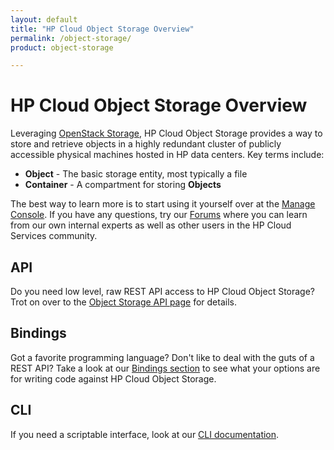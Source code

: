 ```yaml
---
layout: default
title: "HP Cloud Object Storage Overview"
permalink: /object-storage/
product: object-storage

---
```

# HP Cloud Object Storage Overview

<!-- <iframe src="https://player.vimeo.com/video/32118778?title=0&amp;byline=0&amp;portrait=0" width="580" height="420" frameborder="0"> </iframe> -->

Leveraging [OpenStack Storage](http://openstack.org/projects/storage/), HP Cloud Object Storage provides a way to store and retrieve objects in a highly redundant cluster of publicly accessible physical machines hosted in HP data centers.  Key terms include:

* **Object** - The basic storage entity, most typically a file
* **Container** - A compartment for storing **Objects**

The best way to learn more is to start using it yourself over at the [Manage Console](https://console.hpcloud.com).  If you have any questions, try our [Forums](https://community.hpcloud.com) where you can learn from our own internal experts as well as other users in the HP Cloud Services community.

## API
Do you need low level, raw REST API access to HP Cloud Object Storage?  Trot on over to the [Object Storage API page](/api/object-storage) for details.

## Bindings
Got a favorite programming language?  Don't like to deal with the guts of a REST API?  Take a look at our [Bindings section](/bindings) to see what your options are for writing code against HP Cloud Object Storage.

## CLI
If you need a scriptable interface, look at our [CLI documentation](/cli).
